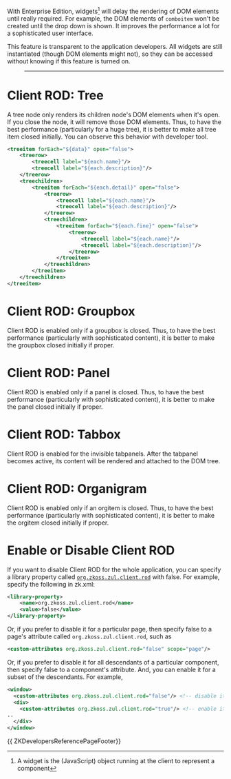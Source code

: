 

With Enterprise Edition, widgets[^1] will delay the rendering of DOM
elements until really required. For example, the DOM elements of
`comboitem` won't be created until the drop down is shown. It improves
the performance a lot for a sophisticated user interface.

This feature is transparent to the application developers. All widgets
are still instantiated (though DOM elements might not), so they can be
accessed without knowing if this feature is turned on.

> ------------------------------------------------------------------------
>
> <references/>

# Client ROD: Tree

A tree node only renders its children node's DOM elements when it's
open. If you close the node, it will remove those DOM elements. Thus, to
have the best performance (particularly for a huge tree), it is better
to make all tree item closed initially. You can observe this behavior
with developer tool.

``` xml
<treeitem forEach="${data}" open="false">
    <treerow>
        <treecell label="${each.name}"/>
        <treecell label="${each.description}"/>
    </treerow>
    <treechildren>
        <treeitem forEach="${each.detail}" open="false">
            <treerow>
                <treecell label="${each.name}"/>
                <treecell label="${each.description}"/>
            </treerow>
            <treechildren>
                <treeitem forEach="${each.fine}" open="false">
                    <treerow>
                        <treecell label="${each.name}"/>
                        <treecell label="${each.description}"/>
                    </treerow>
                </treeitem>
            </treechildren>
        </treeitem>
    </treechildren>
</treeitem>
```

# Client ROD: Groupbox

Client ROD is enabled only if a groupbox is closed. Thus, to have the
best performance (particularly with sophisticated content), it is better
to make the groupbox closed initially if proper.

# Client ROD: Panel

Client ROD is enabled only if a panel is closed. Thus, to have the best
performance (particularly with sophisticated content), it is better to
make the panel closed initially if proper.

# Client ROD: Tabbox

Client ROD is enabled for the invisible tabpanels. After the tabpanel
becomes active, its content will be rendered and attached to the DOM
tree.

# Client ROD: Organigram

Client ROD is enabled only if an orgitem is closed. Thus, to have the
best performance (particularly with sophisticated content), it is better
to make the orgitem closed initially if proper.

# Enable or Disable Client ROD

If you want to disable Client ROD for the whole application, you can
specify a library property called
[`org.zkoss.zul.client.rod`](https://www.zkoss.org/wiki/ZK_Configuration_Reference/zk.xml/The_Library_Properties/org.zkoss.zul.client.rod)
with false. For example, specify the following in zk.xml:

``` xml
<library-property>
    <name>org.zkoss.zul.client.rod</name>
    <value>false</value>
</library-property>
```

Or, if you prefer to disable it for a particular page, then specify
false to a page's attribute called `org.zkoss.zul.client.rod`, such as

``` xml
<custom-attributes org.zkoss.zul.client.rod="false" scope="page"/>
```

Or, if you prefer to disable it for all descendants of a particular
component, then specify false to a component's attribute. And, you can
enable it for a subset of the descendants. For example,

``` xml
<window>
  <custom-attributes org.zkoss.zul.client.rod="false"/> <!-- disable it for descendants of window -->
  <div>
    <custom-attributes org.zkoss.zul.client.rod="true"/> <!-- enable it for descendants of div -->
..
  </div>
</window>
```

{{ ZKDevelopersReferencePageFooter}}

[^1]: A widget is the (JavaScript) object running at the client to
    represent a component

